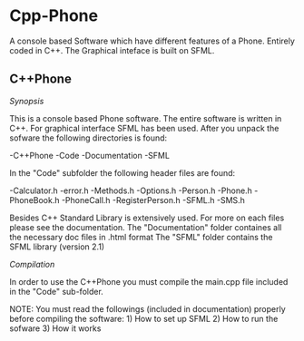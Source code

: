 # Cpp-Phone
A console based Software which have different features of a Phone.  Entirely coded in C++. The Graphical inteface is built on SFML. 


C++Phone
------------------------

*Synopsis*

This is a console based Phone software. The entire software is written in C++. For graphical interface SFML has been used. After you unpack the sofware the following directories is found:

-C++Phone
	-Code
	-Documentation
	-SFML

In the "Code" subfolder the following header files are found:

-Calculator.h
-error.h
-Methods.h
-Options.h
-Person.h
-Phone.h
-PhoneBook.h
-PhoneCall.h
-RegisterPerson.h
-SFML.h
-SMS.h

Besides C++ Standard Library is extensively used. For more on each files please see the documentation.
The "Documentation" folder containes all the necessary doc files in .html format
The "SFML" folder contains the SFML library (version 2.1)


*Compilation*

In order to use the C++Phone you must compile the main.cpp file included in the "Code" sub-folder. 

NOTE: You must read the followings (included in documentation) properly before compiling the software:
	1) How to set up SFML
	2) How to run the sofware 
	3) How it works





